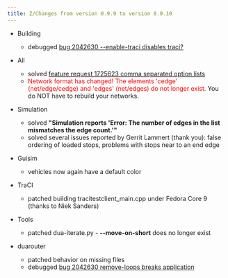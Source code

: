 ```yaml
---
title: Z/Changes from version 0.9.9 to version 0.9.10
---
```


- Building
  - debugged [bug 2042630 --enable-traci disables traci?](http://sourceforge.net/tracker/index.php?func=detail&aid=2050900&group_id=45607&atid=443421)

- All
  - solved [feature request 1725623 comma separated option lists](https://sourceforge.net/tracker/index.php?func=detail&aid=1725623&group_id=45607&atid=443424)
  - <font color="red">Network format has changed\! The elements
      'cedge' (net/edge/cedge) and 'edges' (net/edges) do not longer
      exist.</font> You do NOT have to rebuild your networks.

- Simulation
  - solved <b>"Simulation reports 'Error: The number of edges in the
      list mismatches the edge count.'"</b>
  - solved several issues reported by Gerrit Lammert (thank you):
      false ordering of loaded stops, problems with stops near to an
      end edge

- Guisim
  - vehicles now again have a default color

- TraCI
  - patched building tracitestclient_main.cpp under Fedora Core 9
      (thanks to Niek Sanders)

- Tools
  - patched dua-iterate.py - **--move-on-short** does no longer
      exist

- duarouter
  - patched behavior on missing files
  - debugged [bug 2042630 remove-loops breaks application](http://sourceforge.net/tracker/index.php?func=detail&aid=2042630&group_id=45607&atid=443421)